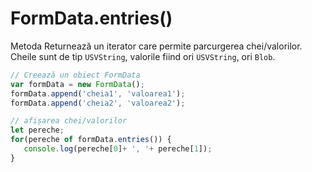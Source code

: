 # FormData.entries()

Metoda Returnează un iterator care permite parcurgerea chei/valorilor. Cheile sunt de tip `USVString`, valorile fiind ori `USVString`, ori `Blob`.

```javascript
// Creează un obiect FormData
var formData = new FormData();
formData.append('cheia1', 'valoarea1');
formData.append('cheia2', 'valoarea2');

// afișarea chei/valorilor
let pereche;
for(pereche of formData.entries()) {
   console.log(pereche[0]+ ', '+ pereche[1]);
}
